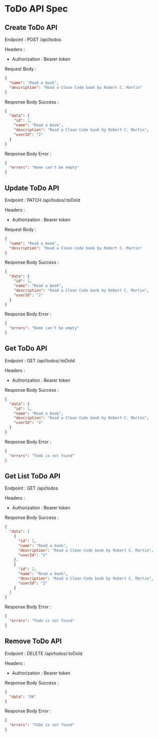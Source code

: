 # ToDo API Spec

## Create ToDo API

Endpoint : POST /api/todos

Headers :

- Authorization : Bearer token

Request Body :

```json
{
  "name": "Read a book",
  "description": "Read a Clean Code book by Robert C. Martin"
}
```

Response Body Success :

```json
{
  "data": {
    "id": 1,
    "name": "Read a book",
    "description": "Read a Clean Code book by Robert C. Martin",
    "userId": "2"
  }
}
```

Response Body Error :

```json
{
  "errors": "Name can't be empty"
}
```

## Update ToDo API

Endpoint : PATCH /api/todos/:toDoId

Headers :

- Authorization : Bearer token

Request Body :

```json
{
  "name": "Read a book",
  "description": "Read a Clean Code book by Robert C. Martin"
}
```

Response Body Success :

```json
{
  "data": {
    "id": 1,
    "name": "Read a book",
    "description": "Read a Clean Code book by Robert C. Martin",
    "userId": "2"
  }
}
```

Response Body Error :

```json
{
  "errors": "Name can't be empty"
}
```

## Get ToDo API

Endpoint : GET /api/todos/:toDoId

Headers :

- Authorization : Bearer token

Response Body Success :

```json
{
  "data": {
    "id": 1,
    "name": "Read a book",
    "description": "Read a Clean Code book by Robert C. Martin",
    "userId": "2"
  }
}
```

Response Body Error :

```json
{
  "errors": "Todo is not found"
}
```

## Get List ToDo API

Endpoint : GET /api/todos

Headers :

- Authorization : Bearer token

Response Body Success :

```json
{
  "data": [
    {
      "id": 1,
      "name": "Read a book",
      "description": "Read a Clean Code book by Robert C. Martin",
      "userId": "2"
    },
    {
      "id": 2,
      "name": "Read a book",
      "description": "Read a Clean Code book by Robert C. Martin",
      "userId": "2"
    }
  ]
}
```

Response Body Error :

```json
{
  "errors": "Todo is not found"
}
```

## Remove ToDo API

Endpoint : DELETE /api/todos/:toDoId

Headers :

- Authorization : Bearer token

Response Body Success :

```json
{
  "data": "OK"
}
```

Response Body Error :

```json
{
  "errors": "ToDo is not found"
}
```
